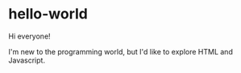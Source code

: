 # hello-world

Hi everyone! 

I'm new to the programming world, but I'd like to explore HTML and Javascript.
